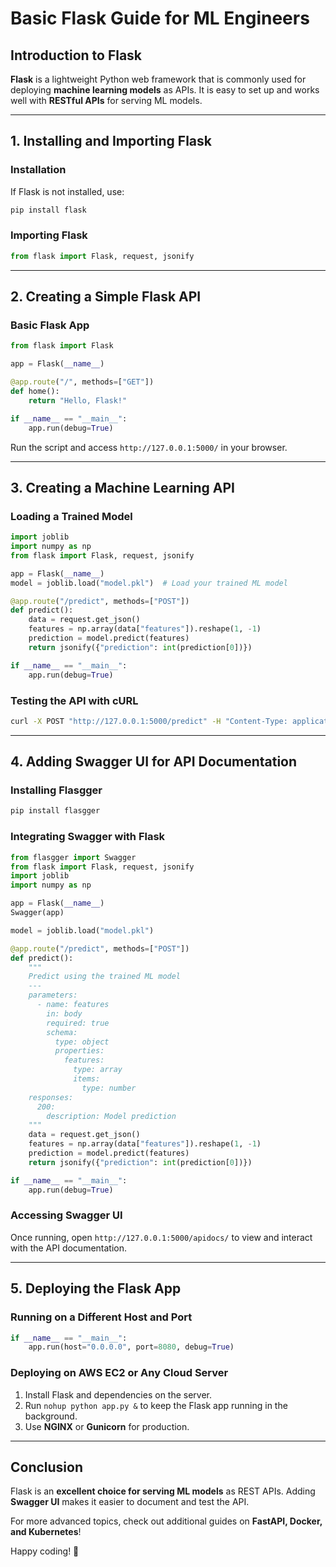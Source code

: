 # Basic Flask Guide for ML Engineers

## Introduction to Flask
**Flask** is a lightweight Python web framework that is commonly used for deploying **machine learning models** as APIs. It is easy to set up and works well with **RESTful APIs** for serving ML models.

---
## 1. Installing and Importing Flask
### Installation
If Flask is not installed, use:
```bash
pip install flask
```

### Importing Flask
```python
from flask import Flask, request, jsonify
```

---
## 2. Creating a Simple Flask API
### Basic Flask App
```python
from flask import Flask

app = Flask(__name__)

@app.route("/", methods=["GET"])
def home():
    return "Hello, Flask!"

if __name__ == "__main__":
    app.run(debug=True)
```

Run the script and access `http://127.0.0.1:5000/` in your browser.

---
## 3. Creating a Machine Learning API
### Loading a Trained Model
```python
import joblib
import numpy as np
from flask import Flask, request, jsonify

app = Flask(__name__)
model = joblib.load("model.pkl")  # Load your trained ML model

@app.route("/predict", methods=["POST"])
def predict():
    data = request.get_json()
    features = np.array(data["features"]).reshape(1, -1)
    prediction = model.predict(features)
    return jsonify({"prediction": int(prediction[0])})

if __name__ == "__main__":
    app.run(debug=True)
```

### Testing the API with cURL
```bash
curl -X POST "http://127.0.0.1:5000/predict" -H "Content-Type: application/json" -d '{"features": [5.1, 3.5, 1.4, 0.2]}'
```

---
## 4. Adding Swagger UI for API Documentation
### Installing Flasgger
```bash
pip install flasgger
```

### Integrating Swagger with Flask
```python
from flasgger import Swagger
from flask import Flask, request, jsonify
import joblib
import numpy as np

app = Flask(__name__)
Swagger(app)

model = joblib.load("model.pkl")

@app.route("/predict", methods=["POST"])
def predict():
    """
    Predict using the trained ML model
    ---
    parameters:
      - name: features
        in: body
        required: true
        schema:
          type: object
          properties:
            features:
              type: array
              items:
                type: number
    responses:
      200:
        description: Model prediction
    """
    data = request.get_json()
    features = np.array(data["features"]).reshape(1, -1)
    prediction = model.predict(features)
    return jsonify({"prediction": int(prediction[0])})

if __name__ == "__main__":
    app.run(debug=True)
```

### Accessing Swagger UI
Once running, open `http://127.0.0.1:5000/apidocs/` to view and interact with the API documentation.

---
## 5. Deploying the Flask App
### Running on a Different Host and Port
```python
if __name__ == "__main__":
    app.run(host="0.0.0.0", port=8080, debug=True)
```

### Deploying on AWS EC2 or Any Cloud Server
1. Install Flask and dependencies on the server.
2. Run `nohup python app.py &` to keep the Flask app running in the background.
3. Use **NGINX** or **Gunicorn** for production.

---
## Conclusion
Flask is an **excellent choice for serving ML models** as REST APIs. Adding **Swagger UI** makes it easier to document and test the API.

For more advanced topics, check out additional guides on **FastAPI, Docker, and Kubernetes**!

Happy coding! 🚀